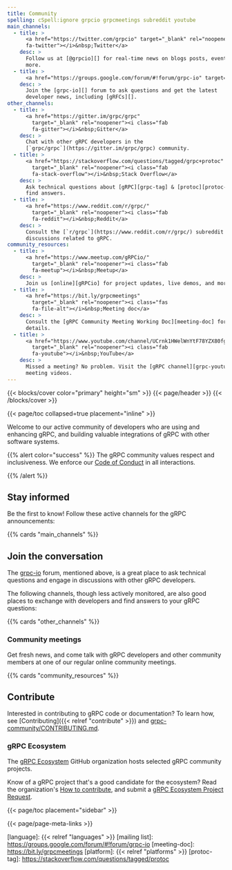 ```yaml
---
title: Community
spelling: cSpell:ignore grpcio grpcmeetings subreddit youtube
main_channels:
  - title: >
      <a href="https://twitter.com/grpcio" target="_blank" rel="noopener"><i class="fab
      fa-twitter"></i>&nbsp;Twitter</a>
    desc: >
      Follow us at [@grpcio][] for real-time news on blogs posts, events, and
      more.
  - title: >
      <a href="https://groups.google.com/forum/#!forum/grpc-io" target="_blank" rel="noopener"><i class="fab fa-google"></i>&nbsp;Google Group</a>
    desc: >
      Join the [grpc-io][] forum to ask questions and get the latest
      developer news, including [gRFCs][].
other_channels:
  - title: >
      <a href="https://gitter.im/grpc/grpc"
        target="_blank" rel="noopener"><i class="fab
        fa-gitter"></i>&nbsp;Gitter</a>
    desc: >
      Chat with other gRPC developers in the
      [`grpc/grpc`](https://gitter.im/grpc/grpc) community.
  - title: >
      <a href="https://stackoverflow.com/questions/tagged/grpc+protoc"
        target="_blank" rel="noopener"><i class="fab
        fa-stack-overflow"></i>&nbsp;Stack Overflow</a>
    desc: >
      Ask technical questions about [gRPC][grpc-tag] & [protoc][protoc-tag], and
      find answers.
  - title: >
      <a href="https://www.reddit.com/r/grpc/"
        target="_blank" rel="noopener"><i class="fab
        fa-reddit"></i>&nbsp;Reddit</a>
    desc: >
      Consult the [`r/grpc`](https://www.reddit.com/r/grpc/) subreddit for
      discussions related to gRPC.
community_resources:
  - title: >
      <a href="https://www.meetup.com/gRPCio/"
        target="_blank" rel="noopener"><i class="fab
        fa-meetup"></i>&nbsp;Meetup</a>
    desc: >
      Join us [online][gRPCio] for project updates, live demos, and more.
  - title: >
      <a href="https://bit.ly/grpcmeetings"
        target="_blank" rel="noopener"><i class="fas
        fa-file-alt"></i>&nbsp;Meeting doc</a>
    desc: >
      Consult the [gRPC Community Meeting Working Doc][meeting-doc] for meeting
      details.
  - title: >
      <a href="https://www.youtube.com/channel/UCrnk1HWelWnYtF78YZX80fg"
        target="_blank" rel="noopener"><i class="fab
        fa-youtube"></i>&nbsp;YouTube</a>
    desc: >
      Missed a meeting? No problem. Visit the [gRPC channel][grpc-youtube] for
      meeting videos.
---
```


{{< blocks/cover color="primary" height="sm" >}}
{{< page/header >}}
{{< /blocks/cover >}}

<div class="container l-container--padded">

<div class="row">
{{< page/toc collapsed=true placement="inline" >}}
</div>

<div class="row">
<div class="col-12 col-lg-8">

Welcome to our active community of developers who are using and enhancing gRPC,
and building valuable integrations of gRPC with other software systems.

{{% alert color="success" %}}
  The gRPC community values respect and inclusiveness. We enforce our [Code of
  Conduct][] in all interactions.

  [Code of Conduct]: https://github.com/cncf/foundation/blob/master/code-of-conduct.md
{{% /alert %}}

## Stay informed

Be the first to know! Follow these active channels for the gRPC announcements:

{{% cards "main_channels" %}}

## Join the conversation

The [grpc-io][] forum, mentioned above, is a great place to ask technical
questions and engage in discussions with other gRPC developers.

The following channels, though less actively monitored, are also good places to
exchange with developers and find answers to your gRPC questions:

{{% cards "other_channels" %}}

### Community meetings

Get fresh news, and come talk with gRPC developers and other community members
at one of our regular online community meetings.

{{% cards "community_resources" %}}

## Contribute

Interested in contributing to gRPC code or documentation? To learn how, see
[Contributing]({{< relref "contribute" >}}) and
[grpc-community/CONTRIBUTING.md][].

[grpc-community/CONTRIBUTING.md]: https://github.com/grpc/grpc-community/blob/master/CONTRIBUTING.md

### gRPC Ecosystem

The [gRPC Ecosystem][] GitHub organization hosts selected gRPC community
projects.

Know of a gRPC project that's a good candidate for the ecosystem? Read the
organization's [How to contribute][grpc-ecosystem-how-to], and submit a [gRPC
Ecosystem Project Request][].

</div>

{{< page/toc placement="sidebar" >}}

</div>

{{< page/page-meta-links >}}

</div>

[@grpcio]: https://twitter.com/grpcio
[gRFCs]: https://github.com/grpc/proposal
[gRPC Ecosystem Project Request]: https://docs.google.com/a/google.com/forms/d/119zb79XRovQYafE9XKjz9sstwynCWcMpoJwHgZJvK74
[gRPC Ecosystem]: https://github.com/grpc-ecosystem
[grpc-ecosystem-how-to]: https://github.com/grpc/grpc-community/blob/master/grpc_ecosystem.md
[grpc-io]: https://groups.google.com/forum/#!forum/grpc-io
[grpc-tag]: https://stackoverflow.com/questions/tagged/grpc
[grpc-youtube]: https://www.youtube.com/channel/UCrnk1HWelWnYtF78YZX80fg
[gRPCio]: https://www.meetup.com/gRPCio/
[language]: {{< relref "languages" >}}
[mailing list]: https://groups.google.com/forum/#!forum/grpc-io
[meeting-doc]: https://bit.ly/grpcmeetings
[platform]: {{< relref "platforms" >}}
[protoc-tag]: https://stackoverflow.com/questions/tagged/protoc
